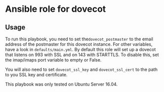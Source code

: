 # Ansible role for dovecot
## Usage
To run this playbook, you need to set the`dovecot_postmaster` to the email address of the postmaster for this dovecot instance.
For other variables, have a look in `defaults/main.yml`. By default this role will set up a dovecot that listens on 993 with SSL and on 143 with STARTTLS. To disable this, set the imap/imaps port variable to empty or False.

You will also need to set `dovecot_ssl_key` and `dovecot_ssl_cert` to the path to you SSL key and certificate.

This playbook was only tested on Ubuntu Server 16.04.
